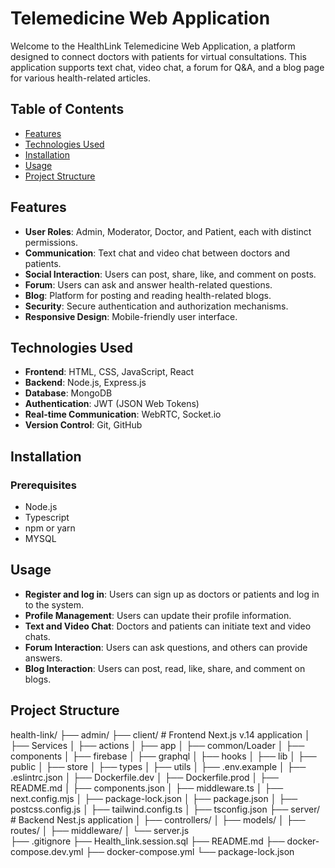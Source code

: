 # Telemedicine Web Application

Welcome to the HealthLink Telemedicine Web Application, a platform designed to connect doctors with patients for virtual consultations. This application supports text chat, video chat, a forum for Q&A, and a blog page for various health-related articles.

## Table of Contents

- [Features](#features)
- [Technologies Used](#technologies-used)
- [Installation](#installation)
- [Usage](#usage)
- [Project Structure](#project-structure)

## Features

- **User Roles**: Admin, Moderator, Doctor, and Patient, each with distinct permissions.
- **Communication**: Text chat and video chat between doctors and patients.
- **Social Interaction**: Users can post, share, like, and comment on posts.
- **Forum**: Users can ask and answer health-related questions.
- **Blog**: Platform for posting and reading health-related blogs.
- **Security**: Secure authentication and authorization mechanisms.
- **Responsive Design**: Mobile-friendly user interface.

## Technologies Used

- **Frontend**: HTML, CSS, JavaScript, React
- **Backend**: Node.js, Express.js
- **Database**: MongoDB
- **Authentication**: JWT (JSON Web Tokens)
- **Real-time Communication**: WebRTC, Socket.io
- **Version Control**: Git, GitHub

## Installation

### Prerequisites

- Node.js
- Typescript
- npm or yarn
- MYSQL

## Usage
- **Register and log in**: Users can sign up as doctors or patients and log in to the system.
- **Profile Management**: Users can update their profile information.
- **Text and Video Chat**: Doctors and patients can initiate text and video chats.
- **Forum Interaction**: Users can ask questions, and others can provide answers.
- **Blog Interaction**: Users can post, read, like, share, and comment on blogs.

## Project Structure

health-link/
├── admin/
├── client/                 # Frontend Next.js v.14 application
│   ├── Services
│   ├── actions
│   ├── app
│   ├── common/Loader
│   ├── components
│   ├── firebase
│   ├── graphql
│   ├── hooks
│   ├── lib
│   ├── public
│   ├── store
│   ├── types
│   ├── utils
│   ├── .env.example
│   ├── .eslintrc.json
│   ├── Dockerfile.dev
│   ├── Dockerfile.prod
│   ├── README.md
│   ├── components.json
│   ├── middleware.ts
│   ├── next.config.mjs
│   ├── package-lock.json
│   ├── package.json
│   ├── postcss.config.js
│   ├── tailwind.config.ts
│   ├── tsconfig.json
├── server/                 # Backend Nest.js application
│   ├── controllers/
│   ├── models/
│   ├── routes/
│   ├── middleware/
│   └── server.js            
├── .gitignore
├── Health_link.session.sql
├── README.md
├── docker-compose.dev.yml
├── docker-compose.yml
└── package-lock.json

